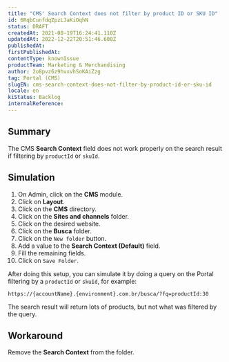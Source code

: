 ```yaml
---
title: "CMS' Search Context does not filter by product ID or SKU ID"
id: 6RqbCunfdqZpzLJaKiOqhN
status: DRAFT
createdAt: 2021-08-19T16:24:41.110Z
updatedAt: 2022-12-22T20:51:46.600Z
publishedAt: 
firstPublishedAt: 
contentType: knownIssue
productTeam: Marketing & Merchandising
author: 2o8pvz6z9hvxvhSoKAiZzg
tag: Portal (CMS)
slugEN: cms-search-context-does-not-filter-by-product-id-or-sku-id
locale: en
kiStatus: Backlog
internalReference: 
---
```


## Summary

The CMS **Search Context** field does not work properly on the search result if filtering by `productId` or `skuId`.

## Simulation

1. On Admin, click on the **CMS** module.
2. Click on **Layout**.
3. Click on the **CMS** directory.
4. Click on the **Sites and channels** folder.
5. Click on the desired website.
6. Click on the **Busca** folder.
7. Click on the `New folder` button.
8. Add a value to the **Search Context (Default)** field.
9. Fill the remaining fields.
10. Click on `Save Folder`.

After doing this setup, you can simulate it by doing a query on the Portal filtering by a `productId` or `skuId`, for example:

`https://{accountName}.{environment}.com.br/busca/?fq=productId:30`

The search result will return lots of products, but not what was filtered by the query.

## Workaround

Remove the **Search Context** from the folder.

